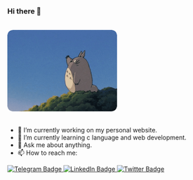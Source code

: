 ### Hi there 👋


<br>

<div id="header" align="left">
  <img src="Gif/totoro.gif" width="250"/>
</div>

<br>

- 🔭 I’m currently working on my personal website.
- 🌱 I’m currently learning c language and web development.
- 💬 Ask me about anything.
- 📫 How to reach me:


<div id="badges">
  <a href="https://t.me/sajalkmr" target="_blank">
    <img src="https://img.shields.io/badge/-Telegram-red?color=blue&logo=telegram&logoColor=black" alt="Telegram Badge"/>
  </a>
  
  <a href="https://www.linkedin.com/in/sajalkmr/" target="_blank">
    <img src="https://img.shields.io/badge/LinkedIn-blue?style=flat-square&logo=linkedin&logoColor=white" alt="LinkedIn Badge"/>
  </a>
  
   <a href="https://twitter.com/sajalkmr18" target="_blank">
    <img src="https://img.shields.io/badge/Twitter-blue?style=flat-square&logo=twitter&logoColor=white" alt="Twitter Badge"/>
  </a>
<!---
  <a href="">
    <img src="https://img.shields.io/badge/Twitter-blue?style=flat-square&logo=twitter&logoColor=white" alt="Twitter Badge"/>
  </a>
--->  
  </div>
  
 
